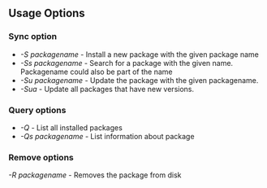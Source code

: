 ## Usage Options 
### Sync option

- *-S packagename* - Install a new package with the given package name
- *-Ss packagename* - Search for a package with the given name. Packagename could also be part of the name
- *-Su packagename* - Update the package with the given packagename.
- *-Sua* - Update all packages that have new versions.

### Query options

- *-Q* - List all installed packages
- *-Qs packagename* - List information about package

### Remove options

*-R packagename* - Removes the package from disk
